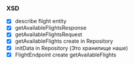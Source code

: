 ### XSD

- [x] describe flight entity
- [x] getAvailableFlightsResponse
- [x] getAvailableFlightsRequest
- [x] getAvailableFlights create in Repository 
- [x] initData in Repository (Это хранилище наше)
- [x] FlightEndpoint create getAvailableFlights 